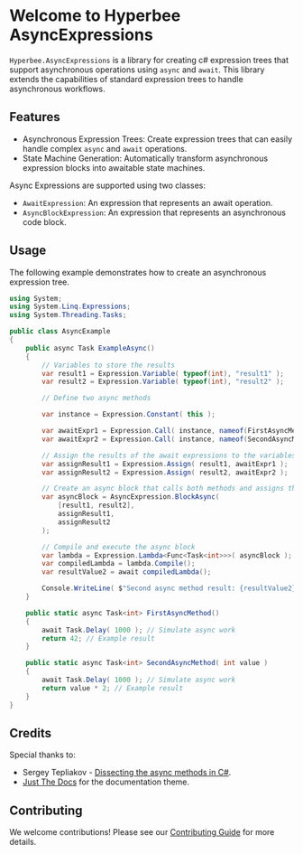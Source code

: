 ﻿# Welcome to Hyperbee AsyncExpressions

`Hyperbee.AsyncExpressions` is a library for creating c# expression trees that support asynchronous operations using `async` and `await`.
This library extends the capabilities of standard expression trees to handle asynchronous workflows.

## Features

* Asynchronous Expression Trees: Create expression trees that can easily handle complex `async` and `await` operations.
* State Machine Generation: Automatically transform asynchronous expression blocks into awaitable state machines.

Async Expressions are supported using two classes:
* `AwaitExpression`: An expression that represents an await operation.
* `AsyncBlockExpression`: An expression that represents an asynchronous code block.

## Usage

The following example demonstrates how to create an asynchronous expression tree.

```csharp
using System;
using System.Linq.Expressions;
using System.Threading.Tasks;

public class AsyncExample
{
    public async Task ExampleAsync()
    {
        // Variables to store the results
        var result1 = Expression.Variable( typeof(int), "result1" );
        var result2 = Expression.Variable( typeof(int), "result2" );

        // Define two async methods

        var instance = Expression.Constant( this );

        var awaitExpr1 = Expression.Call( instance, nameof(FirstAsyncMethod), Type.EmptyTypes );
        var awaitExpr2 = Expression.Call( instance, nameof(SecondAsyncMethod), Type.EmptyTypes, result1 );

        // Assign the results of the await expressions to the variables
        var assignResult1 = Expression.Assign( result1, awaitExpr1 );
        var assignResult2 = Expression.Assign( result2, awaitExpr2 );

        // Create an async block that calls both methods and assigns their results
        var asyncBlock = AsyncExpression.BlockAsync(
            [result1, result2],
            assignResult1,
            assignResult2
        );

        // Compile and execute the async block
        var lambda = Expression.Lambda<Func<Task<int>>>( asyncBlock );
        var compiledLambda = lambda.Compile();
        var resultValue2 = await compiledLambda();

        Console.WriteLine( $"Second async method result: {resultValue2}" );
    }

    public static async Task<int> FirstAsyncMethod()
    {
        await Task.Delay( 1000 ); // Simulate async work
        return 42; // Example result
    }

    public static async Task<int> SecondAsyncMethod( int value )
    {
        await Task.Delay( 1000 ); // Simulate async work
        return value * 2; // Example result
    }
}
```

## Credits

Special thanks to:

- Sergey Tepliakov - [Dissecting the async methods in C#](https://devblogs.microsoft.com/premier-developer/dissecting-the-async-methods-in-c/).
- [Just The Docs](https://github.com/just-the-docs/just-the-docs) for the documentation theme.

## Contributing

We welcome contributions! Please see our [Contributing Guide](https://github.com/Stillpoint-Software/.github/blob/main/.github/CONTRIBUTING.md) 
for more details.

